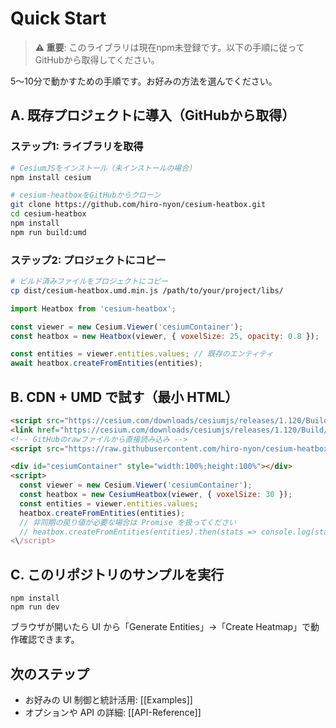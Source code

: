 # Quick Start

> **⚠️ 重要**: このライブラリは現在npm未登録です。以下の手順に従ってGitHubから取得してください。

5〜10分で動かすための手順です。お好みの方法を選んでください。

## A. 既存プロジェクトに導入（GitHubから取得）

### ステップ1: ライブラリを取得
```bash
# CesiumJSをインストール（未インストールの場合）
npm install cesium

# cesium-heatboxをGitHubからクローン
git clone https://github.com/hiro-nyon/cesium-heatbox.git
cd cesium-heatbox
npm install
npm run build:umd
```

### ステップ2: プロジェクトにコピー
```bash
# ビルド済みファイルをプロジェクトにコピー
cp dist/cesium-heatbox.umd.min.js /path/to/your/project/libs/
```

```javascript
import Heatbox from 'cesium-heatbox';

const viewer = new Cesium.Viewer('cesiumContainer');
const heatbox = new Heatbox(viewer, { voxelSize: 25, opacity: 0.8 });

const entities = viewer.entities.values; // 既存のエンティティ
await heatbox.createFromEntities(entities);
```

## B. CDN + UMD で試す（最小 HTML）
```html
<script src="https://cesium.com/downloads/cesiumjs/releases/1.120/Build/Cesium/Cesium.js"></script>
<link href="https://cesium.com/downloads/cesiumjs/releases/1.120/Build/Cesium/Widgets/widgets.css" rel="stylesheet">
<!-- GitHubのrawファイルから直接読み込み -->
<script src="https://raw.githubusercontent.com/hiro-nyon/cesium-heatbox/main/dist/cesium-heatbox.umd.min.js"></script>

<div id="cesiumContainer" style="width:100%;height:100%"></div>
<script>
  const viewer = new Cesium.Viewer('cesiumContainer');
  const heatbox = new CesiumHeatbox(viewer, { voxelSize: 30 });
  const entities = viewer.entities.values;
  heatbox.createFromEntities(entities);
  // 非同期の戻り値が必要な場合は Promise を扱ってください
  // heatbox.createFromEntities(entities).then(stats => console.log(stats));
<\/script>
```

## C. このリポジトリのサンプルを実行
```
npm install
npm run dev
```
ブラウザが開いたら UI から「Generate Entities」→「Create Heatmap」で動作確認できます。

## 次のステップ
- お好みの UI 制御と統計活用: [[Examples]]
- オプションや API の詳細: [[API-Reference]]
